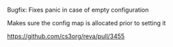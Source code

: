 Bugfix: Fixes panic in case of empty configuration

Makes sure the config map is allocated prior to setting it

https://github.com/cs3org/reva/pull/3455
